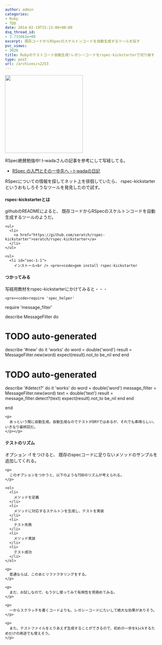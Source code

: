 ```yaml
---
author: admin
categories:
- Ruby
- TDD
date: 2014-02-19T15:13:00+00:00
dsq_thread_id:
- 3.731661e+09
excerpt: 既存コードからRSpecのスケルトンコードを自動生成するツールを試す
pvc_views:
- 3020
title: Rubyのテストコード自動生成!レガシーコードをrspec-kickstarterで切り崩す
type: post
url: /archives/=2253
---
```


[<img alt="" src="https://lh3.googleusercontent.com/-Zf4rF4KLaKQ/UvpByiJqSvI/AAAAAAAABCA/lvJgohfEmdo/s800/ruby1.png" width="256" height="256" />][1] 

RSpec絶賛勉強中! t-wadaさんの記事を参考にして写経してる。 

  * [RSpec の入門とその一歩先へ &#8211; t-wadaの日記][2] 

RSpecについての情報を探してネット上を徘徊していたら、 rspec-kickstarterというおもしろそうなツールを発見したので試す。 

<div id="outline-container-1" class="outline-4">
  <h4 id="sec-1">
    rspec-kickstarterとは
  </h4>
  
  <div class="outline-text-4" id="text-1">
    <p>
      githubのREADMEによると、 既存コードからRSpecのスケルトンコードを自動生成するツールのようだ。
    </p>
    
    <ul>
      <li>
        <a href="https://github.com/seratch/rspec-kickstarter">seratch/rspec-kickstarter</a>
      </li>
    </ul>
    
    <ul>
      <li id="sec-1-1">
        インストール<br /> <pre><code>gem install rspec-kickstarter
</code></pre>
      </li>
    </ul>
  </div></p>
</div>

<div id="outline-container-2" class="outline-4">
  <h4 id="sec-2">
    つかってみる
  </h4>
  
  <div class="outline-text-4" id="text-2">
    <p>
      写経用教材をrspec-kickstarterにかけてみると・・・
    </p>
    
    <pre><code>require 'spec_helper'
require 'message_filter'

describe MessageFilter do

  # TODO auto-generated
  describe '#new' do
    it 'works' do
      word = double('word')
      result = MessageFilter.new(word)
      expect(result).not_to be_nil
    end
  end

  # TODO auto-generated
  describe '#detect?' do
    it 'works' do
      word = double('word')
      message_filter = MessageFilter.new(word)
      text = double('text')
      result = message_filter.detect?(text)
      expect(result).not_to be_nil
    end
  end

end
</code></pre>
    
    <p>
      あっという間に自動生成。自動生成なのでテストがDRYではあるが、それでも素晴らしい。 いきなり最終回だ。
    </p></p>
  </div></p>
</div>

<div id="outline-container-3" class="outline-4">
  <h4 id="sec-3">
    テストのリズム
  </h4>
  
  <div class="outline-text-4" id="text-3">
    <p>
      オプション -f をつけると、 既存のspecコードに足りないメソッドのサンプルを追加してくれる。
    </p>
    
    <p>
      このオプションをつかうと、以下のようなTDDのリズムが考えられる。
    </p>
    
    <ol>
      <li>
        メソッドを定義
      </li>
      <li>
        メソッドに対応するスケルトンを生成し、テストを実装
      </li>
      <li>
        テスト失敗
      </li>
      <li>
        メソッド実装
      </li>
      <li>
        テスト成功
      </li>
    </ol>
    
    <p>
      普通ならば、このあとリファクタリングをする。
    </p>
    
    <p>
      まだ、お試しなので、もう少し使ってみて有用性を見極めてみる。
    </p>
    
    <p>
      一からスクラッチを書くコードよりも、レガシーコードにたいして絶大な効果がありそう。
    </p>
    
    <p>
      また、テストファイルをとりあえず生成することができるので、初めの一歩をkickするためだけの用途でも使えそう。
    </p>
  </div>
</div>

 [1]: https://picasaweb.google.com/lh/photo/Tu2VEkVYqYsV04cIb3i5qTyD6hjDXGH6XyE6iLrzolo?feat=embedwebsite
 [2]: https://d.hatena.ne.jp/t-wada/20100228/p1